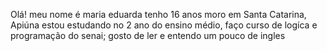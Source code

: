 Olá! 
meu nome é maria eduarda
tenho 16 anos
moro em Santa Catarina, Apiúna
estou estudando no 2 ano do ensino médio,
faço curso de logíca e programação do senai;
gosto de ler e entendo um pouco de ingles
